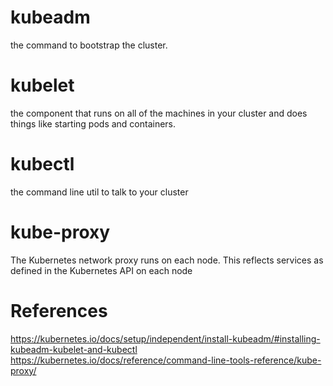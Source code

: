 # kubeadm
the command to bootstrap the cluster.

# kubelet
the component that runs on all of the machines in your cluster and does things like starting pods and containers.

# kubectl
the command line util to talk to your cluster

# kube-proxy
The Kubernetes network proxy runs on each node. This reflects services as defined in the Kubernetes API on each node

# References
https://kubernetes.io/docs/setup/independent/install-kubeadm/#installing-kubeadm-kubelet-and-kubectl  
https://kubernetes.io/docs/reference/command-line-tools-reference/kube-proxy/  

